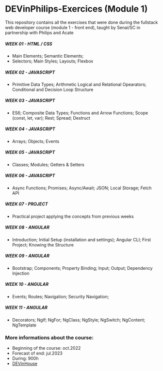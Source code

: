 # DEVinPhilips-Exercices (Module 1)
This repository contains all the exercises that were done during the fullstack web developer course (module 1 - front end), taught by Senai/SC in partnership with Philips and Acate

##### WEEK 01 - HTML / CSS
- Main Elements; Semantic Elements; 
- Selectors; Main Styles; Layouts; Flexbox

##### WEEK 02 - JAVASCRIPT
- Primitive Data Types; Arithmetic Logical and Relational Opearators; Conditional and Decision Loop Structure

##### WEEK 03 - JAVASCRIPT
- ES6; Composite Data Types; Functions and Arrow Functions; Scope (const, let, var); Rest; Spread; Destruct

##### WEEK 04 - JAVASCRIPT
- Arrays; Objects; Events

##### WEEK 05 - JAVASCRIPT
- Classes; Modules; Getters & Setters

##### WEEK 06 - JAVASCRIPT
- Async Functions; Promises; Async/Await; JSON; Local Storage; Fetch API

##### WEEK 07 - PROJECT
- Practical project applying the concepts from previous weeks

##### WEEK 08 - ANGULAR
- Introduction; Initial Setup (installation and settings); Angular CLI; First Project; Knowing the Structure 

##### WEEK 09 - ANGULAR
- Bootstrap; Components; Property Binding; Input; Output; Dependency Injection

##### WEEK 10 - ANGULAR
- Events; Routes; Navigation; Security Navigation;

##### WEEK 11 - ANGULAR
- Decorators; NgIf; NgFor; NgClass; NgStyle; NgSwitch; NgContent; NgTemplate

### More informations about the course:
- Beginning of the course: oct.2022
- Forecast of end: jul.2023
- During: 900h
- [DEVinHouse](https://devinhouse.tech/)